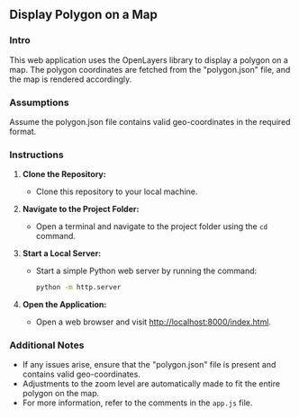 ## Display Polygon on a Map

### Intro

This web application uses the OpenLayers library to display a polygon on a map. The polygon coordinates are fetched from the "polygon.json" file, and the map is rendered accordingly.

### Assumptions

Assume the polygon.json file contains valid geo-coordinates in the required format.

### Instructions

1. **Clone the Repository:**

   - Clone this repository to your local machine.

2. **Navigate to the Project Folder:**

   - Open a terminal and navigate to the project folder using the `cd` command.

3. **Start a Local Server:**

   - Start a simple Python web server by running the command:
     ```bash
     python -m http.server
     ```

4. **Open the Application:**
   - Open a web browser and visit [http://localhost:8000/index.html](http://localhost:8000/index.html).

### Additional Notes

- If any issues arise, ensure that the "polygon.json" file is present and contains valid geo-coordinates.
- Adjustments to the zoom level are automatically made to fit the entire polygon on the map.
- For more information, refer to the comments in the `app.js` file.
